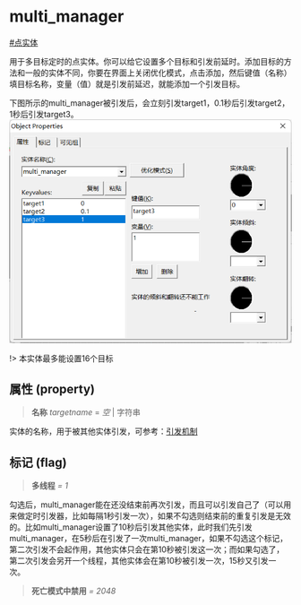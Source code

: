 # multi_manager
[#点实体](wiki/point_entity)

用于多目标定时的点实体。你可以给它设置多个目标和引发前延时。添加目标的方法和一般的实体不同，你要在界面上关闭优化模式，点击添加，然后键值（名称）填目标名称，变量（值）就是引发前延迟，就能添加一个引发目标。

下图所示的multi_manager被引发后，会立刻引发target1，0.1秒后引发target2，1秒后引发target3。![multi_manager_example](../../images/multi_manager_example.png)

!> 本实体最多能设置16个目标

## 属性 (property)
> **名称** *targetname* = *空* | 字符串

实体的名称，用于被其他实体引发，可参考：[引发机制](wiki/trigger)

## 标记 (flag)
> **多线程** *= 1*

勾选后，multi_manager能在还没结束前再次引发，而且可以引发自己了（可以用来做定时引发器，比如每隔1秒引发一次），如果不勾选则结束前的重复引发是无效的。比如multi_manager设置了10秒后引发其他实体，此时我们先引发multi_manager，在5秒后在引发了一次multi_manager，如果不勾选这个标记，第二次引发不会起作用，其他实体只会在第10秒被引发这一次；而如果勾选了，第二次引发会另开一个线程，其他实体会在第10秒被引发一次，15秒又引发一次。

> **死亡模式中禁用** *= 2048*

